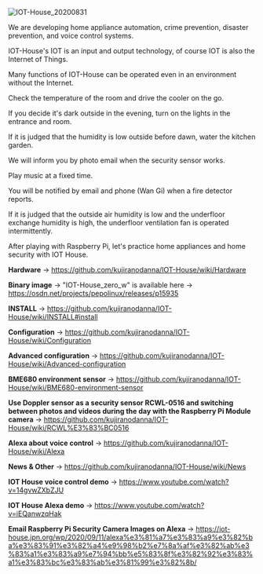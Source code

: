 ![IOT-House_20200831](https://user-images.githubusercontent.com/70492305/92525801-70698580-f25f-11ea-92f0-383490cd34c0.jpeg)

We are developing home appliance automation, crime prevention, disaster prevention, and voice control systems.

IOT-House's IOT is an input and output technology, of course IOT is also the Internet of Things.

Many functions of IOT-House can be operated even in an environment without the Internet.

Check the temperature of the room and drive the cooler on the go.

If you decide it's dark outside in the evening, turn on the lights in the entrance and room.

If it is judged that the humidity is low outside before dawn, water the kitchen garden.

We will inform you by photo email when the security sensor works.

Play music at a fixed time.

You will be notified by email and phone (Wan Gi) when a fire detector reports.

If it is judged that the outside air humidity is low and the underfloor exchange humidity is high, the underfloor ventilation fan is operated intermittently.

After playing with Raspberry Pi, let's practice home appliances and home security with IOT House.

<b>Hardware</b> -> https://github.com/kujiranodanna/IOT-House/wiki/Hardware

<b>Binary image</b> -> "IOT-House_zero_w" is available here -> https://osdn.net/projects/pepolinux/releases/p15935

<b>INSTALL</b> -> https://github.com/kujiranodanna/IOT-House/wiki/INSTALL#install

<b>Configuration</b> -> https://github.com/kujiranodanna/IOT-House/wiki/Configuration

<b>Advanced configuration</b> -> https://github.com/kujiranodanna/IOT-House/wiki/Advanced-configuration

<b>BME680 environment sensor</b> -> https://github.com/kujiranodanna/IOT-House/wiki/BME680-environment-sensor

<b>Use Doppler sensor as a security sensor RCWL-0516 and switching between photos and videos during the day with the Raspberry Pi Module camera</b> -> https://github.com/kujiranodanna/IOT-House/wiki/RCWL%E3%83%BC0516

<b>Alexa about voice control</b> -> https://github.com/kujiranodanna/IOT-House/wiki/Alexa

<b>News & Other</b> -> https://github.com/kujiranodanna/IOT-House/wiki/News

<b>IOT House voice control demo</b> -> https://www.youtube.com/watch?v=14gvwZXbZJU

<b>IOT House Alexa demo</b> -> https://www.youtube.com/watch?v=iEQanwzqHak

<b>Email Raspberry Pi Security Camera Images on Alexa</b> → https://iot-house.jpn.org/wp/2020/09/11/alexa%e3%81%a7%e3%83%a9%e3%82%ba%e3%83%91%e3%82%a4%e9%98%b2%e7%8a%af%e3%82%ab%e3%83%a1%e3%83%a9%e7%94%bb%e5%83%8f%e3%82%92%e3%83%a1%e3%83%bc%e3%83%ab%e3%81%99%e3%82%8b/
